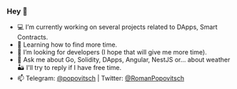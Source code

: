 ### Hey 👋 

- 💻 I’m currently working on several projects related to DApps, Smart Contracts.
- 🧠 Learning how to find more time.
- 🤝 I’m looking for developers (I hope that will give me more time).
- 💬 Ask me about Go, Solidity, DApps, Angular, NestJS or... about weather 🏜 I'll try to reply if I have free time.
- 📫 Telegram: [@popovitsch](https://t.me/popovitsch)  | Twitter: [@RomanPopovitsch](https://twitter.com/RomanPopovitsch)

